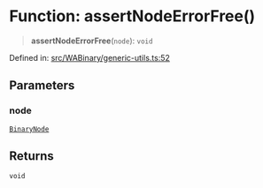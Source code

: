 # Function: assertNodeErrorFree()

> **assertNodeErrorFree**(`node`): `void`

Defined in: [src/WABinary/generic-utils.ts:52](https://github.com/Fokusdotid/Baileys/blob/c2e37a764497a58082d1525ba2f083f341e3eefa/src/WABinary/generic-utils.ts#L52)

## Parameters

### node

[`BinaryNode`](../type-aliases/BinaryNode.md)

## Returns

`void`
